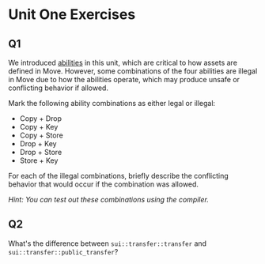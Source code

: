 # Unit One Exercises

## Q1  

We introduced [abilities](../../unit-one/lessons/3_custom_types_and_abilities.md) in this unit, which are critical to how assets are defined in Move. However, some combinations of the four abilities are illegal in Move due to how the abilities operate, which may produce unsafe or conflicting behavior if allowed. 

Mark the following ability combinations as either legal or illegal:

- Copy + Drop
- Copy + Key
- Copy + Store
- Drop + Key
- Drop + Store
- Store + Key

For each of the illegal combinations, briefly describe the conflicting behavior that would occur if the combination was allowed. 

*Hint: You can test out these combinations using the compiler.*

## Q2

What's the difference between `sui::transfer::transfer` and `sui::transfer::public_transfer`?

